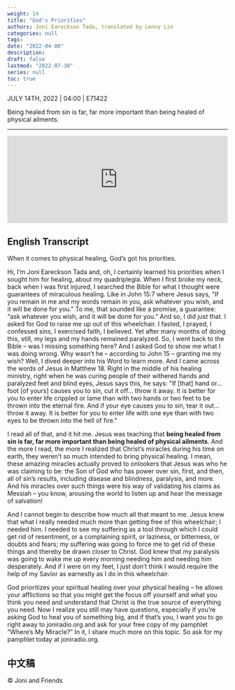 ```yaml
---
weight: 14
title: "God's Priorities"
authors: Joni Eareckson Tada, translated by Lenny Lin
categories: null
tags: 
date: "2022-04-08"
description: 
draft: false
lastmod: "2022-07-30"
series: null
toc: true
---
```

JULY 14TH, 2022 | 04:00 | E71422

Being healed from sin is far, far more important than being healed of physical ailments.

<!--more-->
---
<iframe height="200px" width="100%" frameborder="no" scrolling="no" seamless src="https://player.simplecast.com/ec881d77-7e62-4af5-a916-917aa6aa8699?dark=false"></iframe>

## English Transcript
When it comes to physical healing, God’s got his priorities.

Hi, I’m Joni Eareckson Tada and, oh, I certainly learned his priorities when I sought him for healing, about my quadriplegia. When I first broke my neck, back when I was first injured, I searched the Bible for what I thought were guarantees of miraculous healing. Like in John 15:7 where Jesus says, "If you remain in me and my words remain in you, ask whatever you wish, and it will be done for you." To me, that sounded like a promise, a guarantee: “ask whatever you wish, and it will be done for you.” And so, I did just that. I asked for God to raise me up out of this wheelchair. I fasted, I prayed, I confessed sins, I exercised faith, I believed. Yet after many months of doing this, still, my legs and my hands remained paralyzed. So, I went back to the Bible – was I missing something here? And I asked God to show me what I was doing wrong. Why wasn’t he – according to John 15 – granting me my wish? Well, I dived deeper into his Word to learn more. And I came across the words of Jesus in Matthew 18. Right in the middle of his healing ministry, right when he was curing people of their withered hands and paralyzed feet and blind eyes, Jesus says this, he says: "If [that] hand or… foot [of yours] causes you to sin, cut it off… throw it away. It is better for you to enter life crippled or lame than with two hands or two feet to be thrown into the eternal fire. And if your eye causes you to sin, tear it out… throw it away. It is better for you to enter life with one eye than with two eyes to be thrown into the hell of fire."

I read all of that, and it hit me. Jesus was teaching that **being healed from sin is far, far more important than being healed of physical ailments**. And the more I read, the more I realized that Christ’s miracles during his time on earth, they weren’t so much intended to bring physical healing. I mean, these amazing miracles actually proved to onlookers that Jesus was who he was claiming to be: the Son of God who has power over sin, first, and then, all of sin’s results, including disease and blindness, paralysis, and more. And his miracles over such things were his way of validating his claims as Messiah – you know, arousing the world to listen up and hear the message of salvation!

And I cannot begin to describe how much all that meant to me. Jesus knew that what I really needed much more than getting free of this wheelchair; I needed him. I needed to see my suffering as a tool through which I could get rid of resentment, or a complaining spirit, or laziness, or bitterness, or doubts and fears; my suffering was going to force me to get rid of these things and thereby be drawn closer to Christ. God knew that my paralysis was going to wake me up every morning needing him and needing him desperately. And if I were on my feet, I just don’t think I would require the help of my Savior as earnestly as I do in this wheelchair.

God prioritizes your spiritual healing over your physical healing – he allows your afflictions so that you might get the focus off yourself and what you think you need and understand that Christ is the true source of everything you need. Now I realize you still may have questions, especially if you’re asking God to heal you of something big, and if that’s you, I want you to go right away to joniradio.org and ask for your free copy of my pamphlet “Where’s My Miracle?” In it, I share much more on this topic. So ask for my pamphlet today at joniradio.org.

## 中文稿

© Joni and Friends 